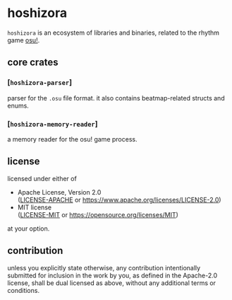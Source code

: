 # hoshizora

`hoshizora` is an ecosystem of libraries and binaries, related to the rhythm
game [osu!](https://osu.ppy.sh).

## core crates

### [`hoshizora-parser`]

parser for the `.osu` file format. it also contains beatmap-related structs and
enums.

### [`hoshizora-memory-reader`]

a memory reader for the osu! game process.

## license

licensed under either of

*   Apache License, Version 2.0  
    ([LICENSE-APACHE](../LICENSE-APACHE) or https://www.apache.org/licenses/LICENSE-2.0)
*   MIT license  
	([LICENSE-MIT](../LICENSE-MIT) or https://opensource.org/licenses/MIT)

at your option.

## contribution

unless you explicitly state otherwise, any contribution intentionally submitted
for inclusion in the work by you, as defined in the Apache-2.0 license, shall
be dual licensed as above, without any additional terms or conditions.

